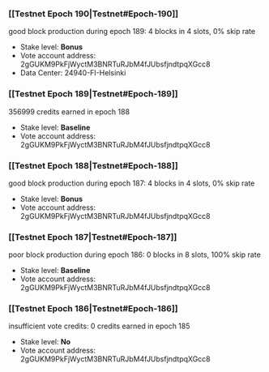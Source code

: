 ### [[Testnet Epoch 190|Testnet#Epoch-190]]
good block production during epoch 189: 4 blocks in 4 slots, 0% skip rate
* Stake level: **Bonus**
* Vote account address: 2gGUKM9PkFjWyctM3BNRTuRJbM4fJUbsfjndtpqXGcc8
* Data Center: 24940-FI-Helsinki
### [[Testnet Epoch 189|Testnet#Epoch-189]]
356999 credits earned in epoch 188
* Stake level: **Baseline**
* Vote account address: 2gGUKM9PkFjWyctM3BNRTuRJbM4fJUbsfjndtpqXGcc8
### [[Testnet Epoch 188|Testnet#Epoch-188]]
good block production during epoch 187: 4 blocks in 4 slots, 0% skip rate
* Stake level: **Bonus**
* Vote account address: 2gGUKM9PkFjWyctM3BNRTuRJbM4fJUbsfjndtpqXGcc8
### [[Testnet Epoch 187|Testnet#Epoch-187]]
poor block production during epoch 186: 0 blocks in 8 slots, 100% skip rate 
* Stake level: **Baseline**
* Vote account address: 2gGUKM9PkFjWyctM3BNRTuRJbM4fJUbsfjndtpqXGcc8
### [[Testnet Epoch 186|Testnet#Epoch-186]]
insufficient vote credits: 0 credits earned in epoch 185
* Stake level: **No**
* Vote account address: 2gGUKM9PkFjWyctM3BNRTuRJbM4fJUbsfjndtpqXGcc8